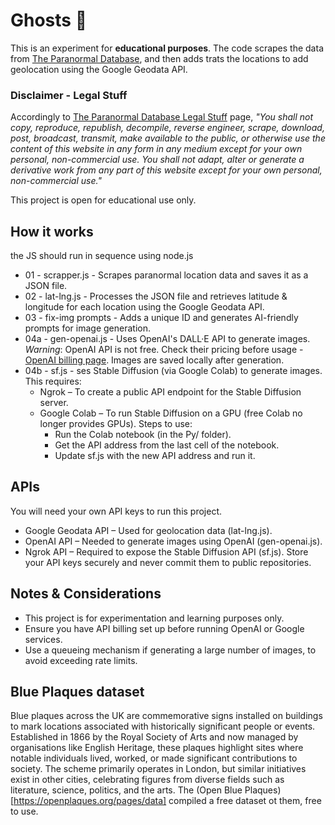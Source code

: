 # Ghosts 👻
This is an experiment for **educational purposes**. The code scrapes the data from [The Paranormal Database](https://www.paranormaldatabase.com/), and then adds trats the locations to add geolocation using the Google Geodata API.

### Disclaimer - Legal Stuff
Accordingly to [The Paranormal Database Legal Stuff](https://www.paranormaldatabase.com/legal/index.html) page, *"You shall not copy, reproduce, republish, decompile, reverse engineer, scrape, download, post, broadcast, transmit, make available to the public, or otherwise use the content of this website in any form in any medium except for your own personal, non-commercial use. You shall not adapt, alter or generate a derivative work from any part of this website except for your own personal, non-commercial use."*

This project is open for educational use only.

## How it works
the JS should run in sequence using node.js
- 01 - scrapper.js - Scrapes paranormal location data and saves it as a JSON file.
- 02 - lat-lng.js - Processes the JSON file and retrieves latitude & longitude for each location using the Google Geodata API.
- 03 - fix-img prompts - Adds a unique ID and generates AI-friendly prompts for image generation.
- 04a - gen-openai.js - Uses OpenAI's DALL·E API to generate images. *Warning*: OpenAI API is not free. Check their pricing before usage - [OpenAI billing page](https://openai.com/api/pricing/). Images are saved locally after generation.
- 04b - sf.js - ses Stable Diffusion (via Google Colab) to generate images. This requires:
    - Ngrok – To create a public API endpoint for the Stable Diffusion server.
    - Google Colab – To run Stable Diffusion on a GPU (free Colab no longer provides GPUs). Steps to use:
        - Run the Colab notebook (in the Py/ folder).
        - Get the API address from the last cell of the notebook.
        - Update sf.js with the new API address and run it.

## APIs
You will need your own API keys to run this project.
- Google Geodata API – Used for geolocation data (lat-lng.js).
- OpenAI API – Needed to generate images using OpenAI (gen-openai.js).
- Ngrok API – Required to expose the Stable Diffusion API (sf.js).
Store your API keys securely and never commit them to public repositories.

## Notes & Considerations
- This project is for experimentation and learning purposes only.
- Ensure you have API billing set up before running OpenAI or Google services.
- Use a queueing mechanism if generating a large number of images, to avoid exceeding rate limits.

## Blue Plaques dataset
Blue plaques across the UK are commemorative signs installed on buildings to mark locations associated with historically significant people or events. Established in 1866 by the Royal Society of Arts and now managed by organisations like English Heritage, these plaques highlight sites where notable individuals lived, worked, or made significant contributions to society. The scheme primarily operates in London, but similar initiatives exist in other cities, celebrating figures from diverse fields such as literature, science, politics, and the arts. The (Open Blue Plaques) [https://openplaques.org/pages/data] compiled a free dataset ot them, free to use.